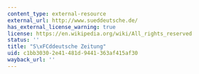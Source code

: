 ```yaml
---
content_type: external-resource
external_url: http://www.sueddeutsche.de/
has_external_license_warning: true
license: https://en.wikipedia.org/wiki/All_rights_reserved
status: ''
title: "S\xFCddeutsche Zeitung"
uid: c1bb3030-2e41-481d-9441-363af415af30
wayback_url: ''
---
```

